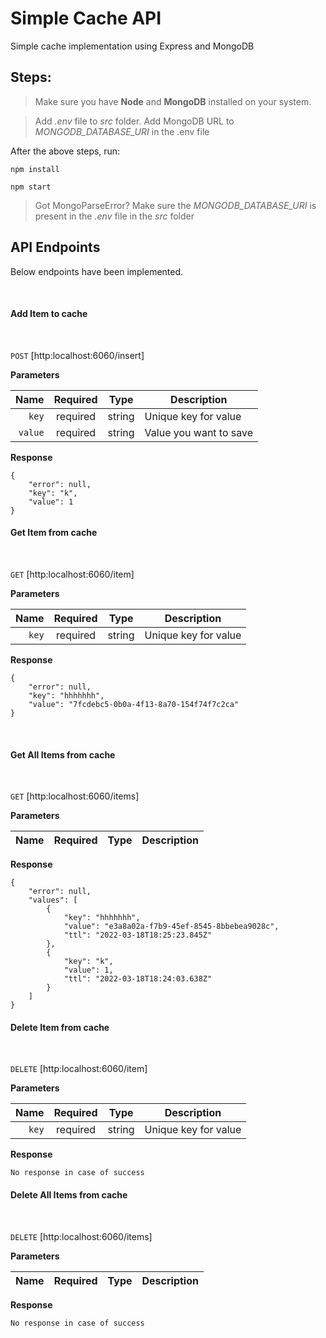 # Simple Cache API

Simple cache implementation using Express and MongoDB

## Steps:

> Make sure you have **Node** and **MongoDB** installed on your system.

> Add _.env_ file to _src_ folder. Add MongoDB URL to _MONGODB_DATABASE_URI_ in the .env file

After the above steps, run:

```
npm install

npm start
```

> Got MongoParseError?
> Make sure the _MONGODB_DATABASE_URI_ is present in the _.env_ file in the _src_ folder

## API Endpoints

Below endpoints have been implemented.

<br>

#### Add Item to cache

<br>

`POST` [http:localhost:6060/insert]

**Parameters**

|    Name | Required |  Type  | Description            |
| ------: | :------: | :----: | ---------------------- |
|   `key` | required | string | Unique key for value   |
| `value` | required | string | Value you want to save |

**Response**

```
{
    "error": null,
    "key": "k",
    "value": 1
}
```

#### Get Item from cache

<br>

`GET` [http:localhost:6060/item]

**Parameters**

|  Name | Required |  Type  | Description          |
| ----: | :------: | :----: | -------------------- |
| `key` | required | string | Unique key for value |

**Response**

```
{
    "error": null,
    "key": "hhhhhhh",
    "value": "7fcdebc5-0b0a-4f13-8a70-154f74f7c2ca"
}
```

<br>

#### Get All Items from cache

<br>

`GET` [http:localhost:6060/items]

**Parameters**

| Name | Required | Type | Description |
| ---: | :------: | :--: | ----------- |

**Response**

```
{
    "error": null,
    "values": [
        {
            "key": "hhhhhhh",
            "value": "e3a8a02a-f7b9-45ef-8545-8bbebea9028c",
            "ttl": "2022-03-18T18:25:23.845Z"
        },
        {
            "key": "k",
            "value": 1,
            "ttl": "2022-03-18T18:24:03.638Z"
        }
    ]
}
```

#### Delete Item from cache

<br>

`DELETE` [http:localhost:6060/item]

**Parameters**

|  Name | Required |  Type  | Description          |
| ----: | :------: | :----: | -------------------- |
| `key` | required | string | Unique key for value |

**Response**

```
No response in case of success
```

#### Delete All Items from cache

<br>

`DELETE` [http:localhost:6060/items]

**Parameters**

| Name | Required | Type | Description |
| ---: | :------: | :--: | ----------- |

**Response**

```
No response in case of success
```
